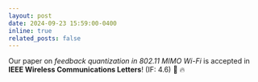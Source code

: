 ```yaml
---
layout: post
date: 2024-09-23 15:59:00-0400
inline: true
related_posts: false
---
```



Our paper on *feedback quantization in 802.11 MIMO Wi-Fi* is accepted in **IEEE Wireless Communications Letters**! (IF: 4.6) :rocket: :fire:
